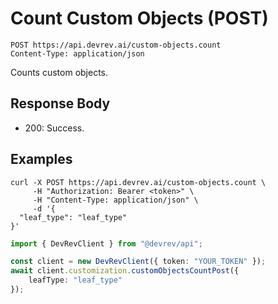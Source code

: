 # Count Custom Objects (POST)

```http
POST https://api.devrev.ai/custom-objects.count
Content-Type: application/json
```

Counts custom objects.



## Response Body

- 200: Success.

## Examples

```shell
curl -X POST https://api.devrev.ai/custom-objects.count \
     -H "Authorization: Bearer <token>" \
     -H "Content-Type: application/json" \
     -d '{
  "leaf_type": "leaf_type"
}'
```

```typescript
import { DevRevClient } from "@devrev/api";

const client = new DevRevClient({ token: "YOUR_TOKEN" });
await client.customization.customObjectsCountPost({
    leafType: "leaf_type"
});

```